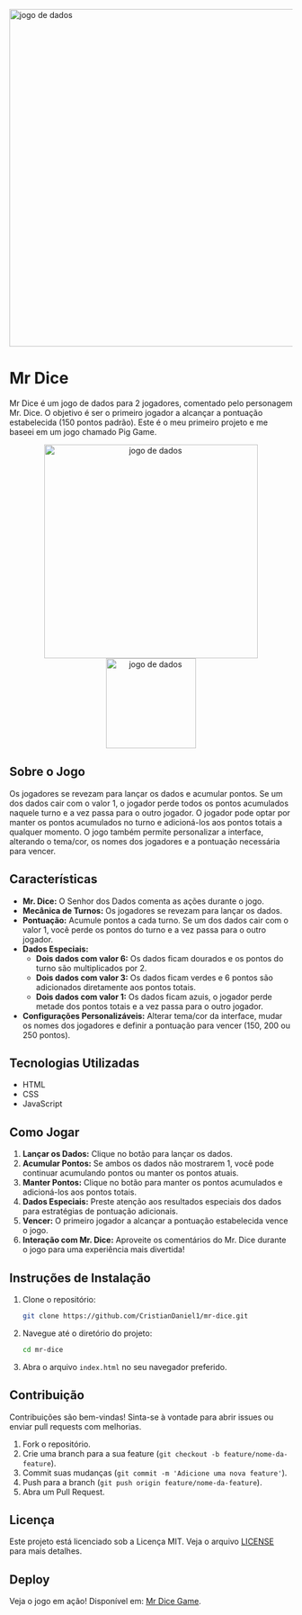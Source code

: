 <img
  src="https://i.imgur.com/bpcKRUW.png"
  alt="jogo de dados"
  width="600"
/>

# Mr Dice

Mr Dice é um jogo de dados para 2 jogadores, comentado pelo personagem Mr. Dice. O objetivo é ser o primeiro jogador a alcançar a pontuação estabelecida (150 pontos padrão). Este é o meu primeiro projeto e me baseei em um jogo chamado Pig Game.

<p align="center">
  <img
    src="https://i.imgur.com/YG3xGeT.png"
    alt="jogo de dados"
    width="380"
  />
  <img
    src="https://i.imgur.com/fSmeSay.png"
    alt="jogo de dados"
    width="160"
  />
</p>

## Sobre o Jogo

Os jogadores se revezam para lançar os dados e acumular pontos. Se um dos dados cair com o valor 1, o jogador perde todos os pontos acumulados naquele turno e a vez passa para o outro jogador. O jogador pode optar por manter os pontos acumulados no turno e adicioná-los aos pontos totais a qualquer momento. O jogo também permite personalizar a interface, alterando o tema/cor, os nomes dos jogadores e a pontuação necessária para vencer.

## Características

- **Mr. Dice:** O Senhor dos Dados comenta as ações durante o jogo.
- **Mecânica de Turnos:** Os jogadores se revezam para lançar os dados.
- **Pontuação:** Acumule pontos a cada turno. Se um dos dados cair com o valor 1, você perde os pontos do turno e a vez passa para o outro jogador.
- **Dados Especiais:**
  - **Dois dados com valor 6:** Os dados ficam dourados e os pontos do turno são multiplicados por 2.
  - **Dois dados com valor 3:** Os dados ficam verdes e 6 pontos são adicionados diretamente aos pontos totais.
  - **Dois dados com valor 1:** Os dados ficam azuis, o jogador perde metade dos pontos totais e a vez passa para o outro jogador.
- **Configurações Personalizáveis:** Alterar tema/cor da interface, mudar os nomes dos jogadores e definir a pontuação para vencer (150, 200 ou 250 pontos).

## Tecnologias Utilizadas

- HTML
- CSS
- JavaScript

## Como Jogar

1. **Lançar os Dados:** Clique no botão para lançar os dados.
2. **Acumular Pontos:** Se ambos os dados não mostrarem 1, você pode continuar acumulando pontos ou manter os pontos atuais.
3. **Manter Pontos:** Clique no botão para manter os pontos acumulados e adicioná-los aos pontos totais.
4. **Dados Especiais:** Preste atenção aos resultados especiais dos dados para estratégias de pontuação adicionais.
5. **Vencer:** O primeiro jogador a alcançar a pontuação estabelecida vence o jogo.
6. **Interação com Mr. Dice:** Aproveite os comentários do Mr. Dice durante o jogo para uma experiência mais divertida!

## Instruções de Instalação

1. Clone o repositório:
   ```sh
   git clone https://github.com/CristianDaniel1/mr-dice.git
   ```
2. Navegue até o diretório do projeto:
   ```sh
   cd mr-dice
   ```
3. Abra o arquivo `index.html` no seu navegador preferido.

## Contribuição

Contribuições são bem-vindas! Sinta-se à vontade para abrir issues ou enviar pull requests com melhorias.

1. Fork o repositório.
2. Crie uma branch para a sua feature (`git checkout -b feature/nome-da-feature`).
3. Commit suas mudanças (`git commit -m 'Adicione uma nova feature'`).
4. Push para a branch (`git push origin feature/nome-da-feature`).
5. Abra um Pull Request.

## Licença

Este projeto está licenciado sob a Licença MIT. Veja o arquivo [LICENSE](LICENSE) para mais detalhes.

## Deploy

Veja o jogo em ação! Disponível em: [Mr Dice Game](https://cristiandaniel1.github.io/mr-dice/).
